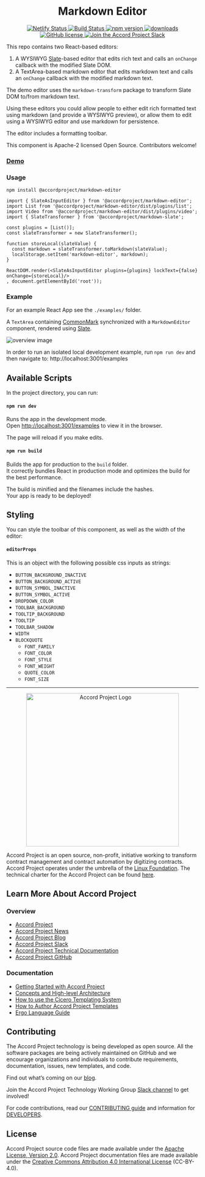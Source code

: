 <h1 align="center">
  Markdown Editor
</h1>

<p align="center">

   <a href="https://accordproject-markdown-editor.netlify.com/examples/">
      <img src="https://api.netlify.com/api/v1/badges/952fdc5d-a2bb-4895-a375-25ea1c6f30d8/deploy-status" alt="Netlify Status" />
   </a>
   <a href="https://travis-ci.org/accordproject/markdown-editor">
      <img src="https://travis-ci.org/accordproject/markdown-editor.svg?branch=master" alt="Build Status">
   </a>

   <a href="https://www.npmjs.com/package/@accordproject/markdown-editor">
      <img src="https://img.shields.io/npm/dm/@accordproject/markdown-editor" alt="npm version" />
   </a>
 
   <a href="https://badge.fury.io/js/%40accordproject%2Fmarkdown-editor">
      <img src="https://badge.fury.io/js/%40accordproject%2Fmarkdown-editor.svg" alt="downloads" />
   </a>
   
   <a href="https://github.com/accordproject/markdown-editor/blob/master/LICENSE">
      <img src="https://img.shields.io/github/license/accordproject/markdown-editor" alt="GitHub license">
   </a>

  <a href="https://accord-project-slack-signup.herokuapp.com/">
    <img src="https://img.shields.io/badge/Accord%20Project-Join%20Slack-blue" alt="Join the Accord Project Slack" />
  </a>
 
</p>

This repo contains two React-based editors:
1. A WYSIWYG  [Slate][slate]-based editor that edits rich text and calls an `onChange`
   callback with the modified Slate DOM.
2. A TextArea-based markdown editor that edits markdown text and calls an `onChange`
   callback with the modified markdown text.

The demo editor uses the `markdown-transform` package to transform Slate DOM 
to/from markdown text.

Using these editors you could allow people to either edit rich formatted text using
markdown (and provide a WYSIWYG preview), or allow them to edit using a WYSIWYG
editor and use markdown for persistence.

The editor includes a formatting toolbar.

This component is Apache-2 licensed Open Source. Contributors welcome!

### [Demo](https://accordproject-markdown-editor.netlify.com/examples/)

### Usage

```
npm install @accordproject/markdown-editor
```

```
import { SlateAsInputEditor } from '@accordproject/markdown-editor';
import List from '@accordproject/markdown-editor/dist/plugins/list';
import Video from '@accordproject/markdown-editor/dist/plugins/video';
import { SlateTransformer } from '@accordproject/markdown-slate';

const plugins = [List()];
const slateTransformer = new SlateTransformer();

function storeLocal(slateValue) {
  const markdown = slateTransformer.toMarkdown(slateValue);
  localStorage.setItem('markdown-editor', markdown);
}

ReactDOM.render(<SlateAsInputEditor plugins={plugins} lockText={false} onChange={storeLocal}/>
, document.getElementById('root'));
```

### Example

For an example React App see the `./examples/` folder.

A `TextArea` containing [CommonMark][CommonMark] synchronized with a `MarkdownEditor` component, rendered using [Slate][slate].

![overview image](overview.png)

In order to run an isolated local development example, run `npm run dev` and then navigate to: http://localhost:3001/examples

## Available Scripts

In the project directory, you can run:

#### `npm run dev`

Runs the app in the development mode.<br>
Open [http://localhost:3001/examples](http://localhost:3001/examples) to view it in the browser.

The page will reload if you make edits.<br>

#### `npm run build`

Builds the app for production to the `build` folder.<br>
It correctly bundles React in production mode and optimizes the build for the best performance.

The build is minified and the filenames include the hashes.<br>
Your app is ready to be deployed!

## Styling

You can style the toolbar of this component, as well as the width of the editor:

#### `editorProps`

This is an object with the following possible css inputs as strings:
- `BUTTON_BACKGROUND_INACTIVE`
- `BUTTON_BACKGROUND_ACTIVE`
- `BUTTON_SYMBOL_INACTIVE`
- `BUTTON_SYMBOL_ACTIVE`
- `DROPDOWN_COLOR`
- `TOOLBAR_BACKGROUND`
- `TOOLTIP_BACKGROUND`
- `TOOLTIP`
- `TOOLBAR_SHADOW`
- `WIDTH`
- `BLOCKQUOTE`
  - `FONT_FAMILY`
  - `FONT_COLOR`
  - `FONT_STYLE`
  - `FONT_WEIGHT`
  - `QUOTE_COLOR`
  - `FONT_SIZE`

---

<p align="center">
  <a href="https://www.accordproject.org/">
    <img src="assets/APLogo.png" alt="Accord Project Logo" width="400" />
  </a>
</p>

Accord Project is an open source, non-profit, initiative working to transform contract management and contract automation by digitizing contracts. Accord Project operates under the umbrella of the [Linux Foundation][linuxfound]. The technical charter for the Accord Project can be found [here][charter].

## Learn More About Accord Project

### Overview
* [Accord Project][apmain]
* [Accord Project News][apnews]
* [Accord Project Blog][apblog]
* [Accord Project Slack][apslack]
* [Accord Project Technical Documentation][apdoc]
* [Accord Project GitHub][apgit]


### Documentation
* [Getting Started with Accord Project][docwelcome]
* [Concepts and High-level Architecture][dochighlevel]
* [How to use the Cicero Templating System][doccicero]
* [How to Author Accord Project Templates][docstudio]
* [Ergo Language Guide][docergo]

## Contributing

The Accord Project technology is being developed as open source. All the software packages are being actively maintained on GitHub and we encourage organizations and individuals to contribute requirements, documentation, issues, new templates, and code.

Find out what’s coming on our [blog][apblog].

Join the Accord Project Technology Working Group [Slack channel][apslack] to get involved!

For code contributions, read our [CONTRIBUTING guide][contributing] and information for [DEVELOPERS][developers].

## License <a name="license"></a>

Accord Project source code files are made available under the [Apache License, Version 2.0][apache].
Accord Project documentation files are made available under the [Creative Commons Attribution 4.0 International License][creativecommons] (CC-BY-4.0).

[CommonMark]: https://commonmark.org
[slate]: https://docs.slatejs.org/

[linuxfound]: https://www.linuxfoundation.org
[charter]: https://github.com/accordproject/markdown-editor/blob/master/CHARTER.md
[apmain]: https://accordproject.org/ 
[apworkgroup]: https://calendar.google.com/calendar/event?action=TEMPLATE&tmeid=MjZvYzIzZHVrYnI1aDVzbjZnMHJqYmtwaGlfMjAxNzExMTVUMjEwMDAwWiBkYW5AY2xhdXNlLmlv&tmsrc=dan%40clause.io
[apblog]: https://medium.com/@accordhq
[apnews]: https://www.accordproject.org/news/
[apgit]:  https://github.com/accordproject/
[apdoc]: https://docs.accordproject.org/
[apslack]: https://accord-project-slack-signup.herokuapp.com

[docspec]: https://docs.accordproject.org/docs/spec-overview.html
[docwelcome]: https://docs.accordproject.org/docs/accordproject.html
[dochighlevel]: https://docs.accordproject.org/docs/spec-concepts.html
[docergo]: https://docs.accordproject.org/docs/logic-ergo.html
[docstart]: https://docs.accordproject.org/docs/accordproject.html
[doccicero]: https://docs.accordproject.org/docs/basic-use.html
[docstudio]: https://docs.accordproject.org/docs/advanced-latedelivery.html

[contributing]: https://github.com/accordproject/markdown-editor/blob/master/CONTRIBUTING.md
[developers]: https://github.com/accordproject/markdown-editor/blob/master/DEVELOPERS.md

[apache]: https://github.com/accordproject/markdown-editor/blob/master/LICENSE
[creativecommons]: http://creativecommons.org/licenses/by/4.0/

